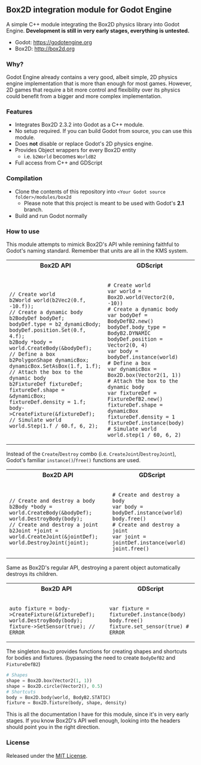 ## Box2D integration module for Godot Engine

A simple C++ module integrating the Box2D physics library into Godot Engine. **Development is still in very early stages, everything is untested.**

- Godot: https://godotengine.org
- Box2D: http://box2d.org

### Why?

Godot Engine already contains a very good, albeit simple, 2D physics engine implementation that is more than enough for most games. However, 2D games that require a bit more control and flexibility over its physics could benefit from a bigger and more complex implementation.

### Features

- Integrates Box2D 2.3.2 into Godot as a C++ module.
- No setup required. If you can build Godot from source, you can use this module.
- Does **not** disable or replace Godot's 2D physics engine.
- Provides Object wrappers for every Box2D entity
  - i.e. `b2World` becomes `WorldB2`
- Full access from C++ and GDScript

### Compilation

- Clone the contents of this repository into `<Your Godot source folder>/modules/box2d`
  - Please note that this project is meant to be used with Godot's **2.1** branch.
- Build and run Godot normally

### How to use

This module attempts to mimick Box2D's API while remining faithful to Godot's naming standard. Remember that units are all in the KMS system.

<table>
<tr><th>Box2D API</th><th>GDScript</th></tr>
<tr>
<td><pre><code class="language-c++">
// Create world
b2World world(b2Vec2(0.f, -10.f));
// Create a dynamic body
b2BodyDef bodyDef;
bodyDef.type = b2_dynamicBody;
bodyDef.position.Set(0.f, 4.f);
b2Body *body = world.CreateBody(&bodyDef);
// Define a box
b2PolygonShape dynamicBox;
dynamicBox.SetAsBox(1.f, 1.f);
// Attach the box to the dynamic body
b2FixtureDef fixtureDef;
fixtureDef.shape = &dynamicBox;
fixtureDef.density = 1.f;
body->CreateFixture(&fixtureDef);
// Simulate world
world.Step(1.f / 60.f, 6, 2);
</code></pre></td>
<td><pre><code class="language-python">
# Create world
var world = Box2D.world(Vector2(0, -10))
# Create a dynamic body
var bodyDef = BodyDefB2.new()
bodyDef.body_type = BodyB2.DYNAMIC
bodyDef.position = Vector2(0, 4)
var body = bodyDef.instance(world)
# Define a box
var dynamicBox = Box2D.box(Vector2(1, 1))
# Attach the box to the dynamic body
var fixtureDef = FixtureDefB2.new()
fixtureDef.shape = dynamicBox
fixtureDef.density = 1
fixtureDef.instance(body)
# Simulate world
world.step(1 / 60, 6, 2)
</code></pre></td>
</tr>
</table>

Instead of the `Create`/`Destroy` combo (i.e. `CreateJoint`/`DestroyJoint`), Godot's familiar `instance()`/`free()` functions are used.

<table>
<tr><th>Box2D API</th><th>GDScript</th></tr>
<tr>
<td><pre><code class="language-c++">
// Create and destroy a body
b2Body *body = world.CreateBody(&bodyDef);
world.DestroyBody(body);
// Create and destroy a joint
b2Joint *joint = world.CreateJoint(&jointDef);
world.DestroyJoint(joint);
</code></pre></td>
<td><pre><code class="language-python">
# Create and destroy a body
var body = bodyDef.instance(world)
body.free()
# Create and destroy a joint
var joint = jointDef.instance(world)
joint.free()
</code></pre></td>
</tr>
</table>

Same as Box2D's regular API, destroying a parent object automatically destroys its children.

<table>
<tr><th>Box2D API</th><th>GDScript</th></tr>
<tr>
<td><pre><code class="language-c++">
auto fixture = body->CreateFixture(&fixtureDef);
world.DestroyBody(body);
fixture->SetSensor(true); // ERROR
</code></pre></td>
<td><pre><code class="language-python">
var fixture = fixtureDef.instance(body)
body.free()
fixture.set_sensor(true) # ERROR
</code></pre></td>
</tr>
</table>

The singleton `Box2D` provides functions for creating shapes and shortcuts for bodies and fixtures. (bypassing the need to create `BodyDefB2` and `FixtureDefB2`)

```python
# Shapes
shape = Box2D.box(Vector2(1, 1))
shape = Box2D.circle(Vector2(), 0.5)
# Shortcuts
body = Box2D.body(world, BodyB2.STATIC)
fixture = Box2D.fixture(body, shape, density)
```

This is all the documentation I have for this module, since it's in very early stages. If you know Box2D's API well enough, looking into the headers should point you in the right direction.

### License

Released under the [MIT License](LICENSE).
